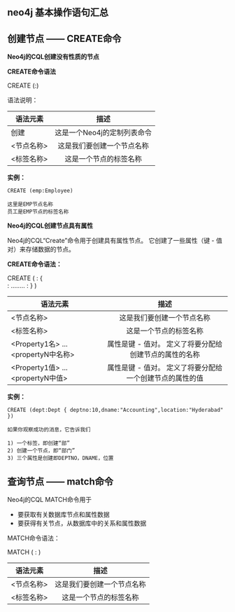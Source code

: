 ## neo4j 基本操作语句汇总

## 创建节点 —— CREATE命令

**Neo4j的CQL创建没有性质的节点**

**CREATE命令语法**

CREATE (<node-name>:<label-name>)

语法说明：

| 语法元素 | 描述 
| - | :-: | 
| 创建 | 	这是一个Neo4j的定制列表命令 | 
| <节点名称> | 这是我们要创建一个节点名称 |
| <标签名称> | 这是一个节点的标签名称 |

**实例：**
```
CREATE (emp:Employee)

这里是EMP节点名称
员工是EMP节点的标签名称

```

**Neo4j的CQL创建节点具有属性**

Neo4j的CQL“Create”命令用于创建具有属性节点。 它创建了一些属性（键 - 值对）来存储数据的节点。

**CREATE命令语法：**

CREATE (
   <node-name>:<label-name>
   { 	
      <Property1-name>:<Property1-Value>
      ........
      <Propertyn-name>:<Propertyn-Value>
   }
)

| 语法元素 | 描述 
| - | :-: | 
| <节点名称> | 这是我们要创建一个节点名称 |
| <标签名称> | 这是一个节点的标签名称 |
| <Property1名> ... <propertyN中名称> | 	属性是键 - 值对。 定义了将要分配给创建节点的属性的名称 |
| <Property1值> ... <propertyN中值> | 属性是键 - 值对。 定义了将要分配给一个创建节点的属性的值 |

**实例：**
```
CREATE (dept:Dept { deptno:10,dname:"Accounting",location:"Hyderabad" })

如果你观察成功的消息，它告诉我们

1) 一个标签，即创建“部”
2) 创建一个节点，即“部门”
3) 三个属性是创建即DEPTNO，DNAME，位置

```

## 查询节点 —— match命令

Neo4j的CQL MATCH命令用于

- 要获取有关数据库节点和属性数据
- 要获得有关节点，从数据库中的关系和属性数据

MATCH命令语法：

MATCH 
(
   <node-name>:<label-name>
)

| 语法元素 | 描述 
| - | :-: | 
| <节点名称> | 这是我们要创建一个节点名称 |
| <标签名称> | 这是一个节点的标签名称 |












